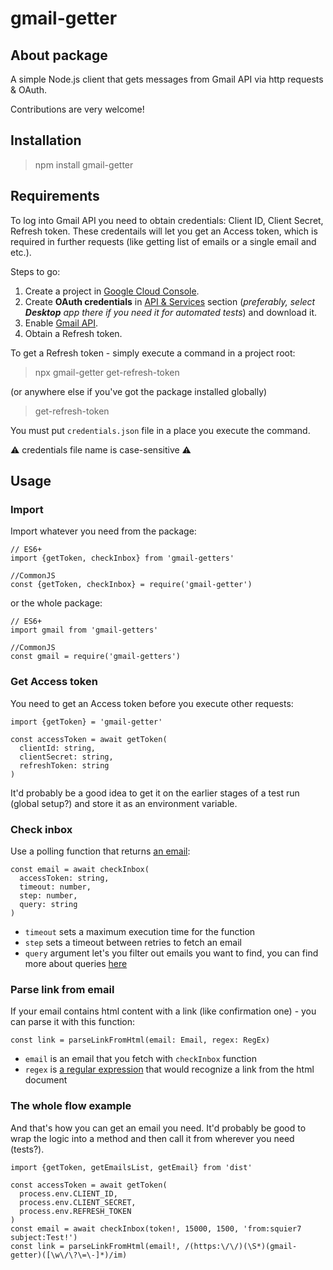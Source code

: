# gmail-getter

## About package
A simple Node.js client that gets messages from Gmail API via http requests & OAuth. 

Contributions are very welcome!

## Installation
> npm install gmail-getter

## Requirements
To log into Gmail API you need to obtain credentials: Client ID, Client Secret, Refresh token.
These credentails will let you get an Access token, which is required in further requests (like getting list of emails or a single email and etc.).

Steps to go:
1. Create a project in [Google Cloud Console](https://console.cloud.google.com/).
2. Create **OAuth credentials** in [API & Services](https://console.cloud.google.com/apis/credentials) section (_preferably, select **Desktop** app there if you need it for automated tests_) and download it.
3. Enable [Gmail API](https://console.cloud.google.com/apis/library/gmail.googleapis.com).
4. Obtain a Refresh token.

To get a Refresh token - simply execute a command in a project root:
> npx gmail-getter get-refresh-token

(or anywhere else if you've got the package installed globally)
> get-refresh-token

You must put `credentials.json` file in a place you execute the command.

⚠️ credentials file name is case-sensitive ⚠️

## Usage
### Import
Import whatever you need from the package:

```
// ES6+
import {getToken, checkInbox} from 'gmail-getters'

//CommonJS
const {getToken, checkInbox} = require('gmail-getter')
```

or the whole package:

```
// ES6+
import gmail from 'gmail-getters'

//CommonJS
const gmail = require('gmail-getters')
```

### Get Access token
You need to get an Access token before you execute other requests:

```
import {getToken} = 'gmail-getter'

const accessToken = await getToken(
  clientId: string, 
  clientSecret: string, 
  refreshToken: string
)
```

It'd probably be a good idea to get it on the earlier stages of a test run (global setup?) and store it as an environment variable.

### Check inbox
Use a polling function that returns [an email](https://developers.google.com/gmail/api/reference/rest/v1/users.messages/get#response-body):

```
const email = await checkInbox(
  accessToken: string, 
  timeout: number, 
  step: number, 
  query: string
)
```

* `timeout` sets a maximum execution time for the function
* `step` sets a timeout between retries to fetch an email
* `query` argument let's you filter out emails you want to find, you can find more about queries [here](https://support.google.com/mail/answer/7190)

### Parse link from email
If your email contains html content with a link (like confirmation one) - you can parse it with this function:

```
const link = parseLinkFromHtml(email: Email, regex: RegEx)
```

* `email` is an email that you fetch with `checkInbox` function
* `regex` is [a regular expression](https://regex101.com/r/f3RXKp/1) that would recognize a link from the html document

### The whole flow example
And that's how you can get an email you need. It'd probably be good to wrap the logic into a method and then call it from wherever you need (tests?).

```
import {getToken, getEmailsList, getEmail} from 'dist'

const accessToken = await getToken(
  process.env.CLIENT_ID, 
  process.env.CLIENT_SECRET, 
  process.env.REFRESH_TOKEN
)
const email = await checkInbox(token!, 15000, 1500, 'from:squier7 subject:Test!')
const link = parseLinkFromHtml(email!, /(https:\/\/)(\S*)(gmail-getter)([\w\/\?\=\-]*)/im)
```
